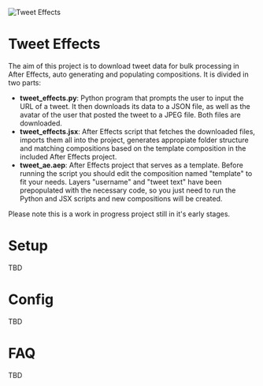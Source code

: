 ![Tweet Effects](https://i.imgur.com/cPA6Ez1.png "Tweet Effects")
# Tweet Effects
The aim of this project is to download tweet data for bulk processing in After Effects, auto generating and populating compositions. It is divided in two parts:
* **tweet_effects.py**: Python program that prompts the user to input the URL of a tweet. It then downloads its data to a JSON file, as well as the avatar of the user that posted the tweet to a JPEG file. Both files are downloaded. 
* **tweet_effects.jsx**: After Effects script that fetches the downloaded files, imports them all into the project, generates appropiate folder structure and matching compositions based on the template composition in the included After Effects project.
* **tweet_ae.aep**: After Effects project that serves as a template. Before running the script you should edit the composition named "template" to fit your needs. Layers "username" and "tweet text" have been prepopulated with the necessary code, so you just need to run the Python and JSX scripts and new compositions will be created.

Please note this is a work in progress project still in it's early stages.

# Setup
TBD
# Config
TBD
# FAQ
TBD
